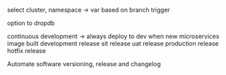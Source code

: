 select cluster, namespace -> var based on branch trigger
<!-- allow adhoc container image tag input -->
option to dropdb

continuous development -> always deploy to dev when new microservices image built
development release
sit release
uat release
production release
hotfix release

Automate software versioning, release and changelog 
